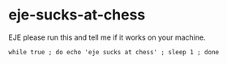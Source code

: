 # eje-sucks-at-chess

EJE please run this and tell me if it works on your machine.

`while true ; do echo 'eje sucks at chess' ; sleep 1 ; done`
